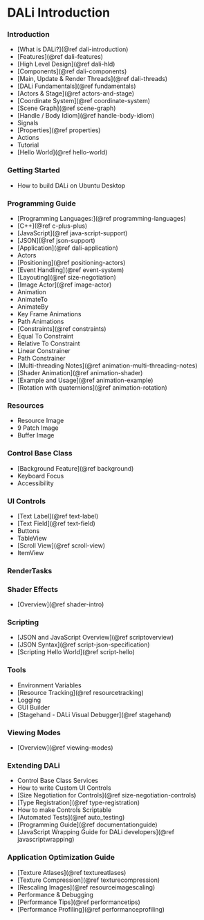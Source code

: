 # DALi Introduction

### Introduction
 + [What is DALi?](@ref dali-introduction)
 + [Features](@ref dali-features)
 + [High Level Design](@ref dali-hld)
  + [Components](@ref dali-components)
  + [Main, Update & Render Threads](@ref dali-threads)
 + [DALi Fundamentals](@ref fundamentals)
  + [Actors & Stage](@ref actors-and-stage)
  + [Coordinate System](@ref coordinate-system)
  + [Scene Graph](@ref scene-graph)
  + [Handle / Body Idiom](@ref handle-body-idiom)
  + Signals
  + [Properties](@ref properties)
  + Actions
 + Tutorial
  + [Hello World](@ref hello-world)

### Getting Started
 + How to build DALi on Ubuntu Desktop

### Programming Guide
 + [Programming Languages:](@ref programming-languages)
  + [C++](@ref c-plus-plus)
  + [JavaScript](@ref java-script-support)
  + [JSON](@ref json-support)
 + [Application](@ref dali-application)
 + Actors
  + [Positioning](@ref positioning-actors)
  + [Event Handling](@ref event-system)
  + [Layouting](@ref size-negotiation)
  + [Image Actor](@ref image-actor)
 + Animation
  + AnimateTo
  + AnimateBy
  + Key Frame Animations
  + Path Animations
  + [Constraints](@ref constraints)
   + Equal To Constraint
   + Relative To Constraint
   + Linear Constrainer
   + Path Constrainer
  + [Multi-threading Notes](@ref animation-multi-threading-notes)
  + [Shader Animation](@ref animation-shader)
  + [Example and Usage](@ref animation-example)
  + [Rotation with quaternions](@ref animation-rotation)

### Resources
 + Resource Image
 + 9 Patch Image
 + Buffer Image

### Control Base Class
 + [Background Feature](@ref background)
 + Keyboard Focus
 + Accessibility

### UI Controls
 + [Text Label](@ref text-label)
 + [Text Field](@ref text-field)
 + Buttons
 + TableView
 + [Scroll View](@ref scroll-view)
 + ItemView

### RenderTasks

### Shader Effects
 + [Overview](@ref shader-intro)

### Scripting
 + [JSON and JavaScript Overview](@ref scriptoverview)
 + [JSON Syntax](@ref script-json-specification)
 + [Scripting Hello World](@ref script-hello)

### Tools
 + Environment Variables
 + [Resource Tracking](@ref resourcetracking)
 + Logging
 + GUI Builder
 + [Stagehand - DALi Visual Debugger](@ref stagehand)

### Viewing Modes
 + [Overview](@ref viewing-modes)

### Extending DALi
 + Control Base Class Services
 + How to write Custom UI Controls
  + [Size Negotiation for Controls](@ref size-negotiation-controls)
  + [Type Registration](@ref type-registration)
  + How to make Controls Scriptable
 + [Automated Tests](@ref auto_testing)
 + [Programming Guide](@ref documentationguide)
 + [JavaScript Wrapping Guide for DALi developers](@ref javascriptwrapping)

### Application Optimization Guide
 + [Texture Atlases](@ref textureatlases)
 + [Texture Compression](@ref texturecompression)
 + [Rescaling Images](@ref resourceimagescaling)
 + Performance & Debugging
 + [Performance Tips](@ref performancetips)
 + [Performance Profiling](@ref performanceprofiling)

